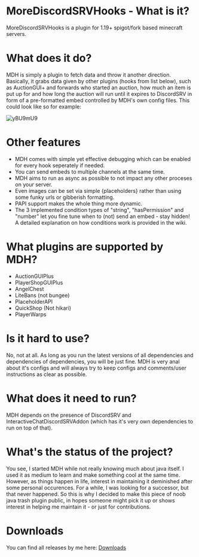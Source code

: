 # MoreDiscordSRVHooks - What is it?
MoreDiscordSRVHooks is a plugin for 1.19+ spigot/fork based minecraft servers.

# What does it do?
MDH is simply a plugin to fetch data and throw it another direction. Basically, it grabs data given by other
plugins (hooks from list below), such as AuctionGUI+ and forwards who started an auction, how much an item is put up for and how long the auction will run until it expires
to DiscordSRV in form of a pre-formatted embed controlled by MDH's own config files. This could look like so for example: 

![yBU9mU9](https://github.com/ZeromaniacMc/MoreDiscordSRVHooks/assets/94971971/13367ffb-b701-4735-bbf2-03a4c6a32876)

# Other features
- MDH comes with simple yet effective debugging which can be enabled for every hook seperately if needed.
- You can send embeds to multiple channels at the same time.
- MDH aims to run as async as possible to not impact any other proceses on your server.
- Even images can be set via simple {placeholders} rather than using some funky urls or gibberish formatting.
- PAPI support makes the whole thing more dynamic.
- The 3 implemented condition types of "string", "hasPermission" and "number" let you fine tune when to (not) send an embed - stay hidden!
  A detailed explanation on how conditions work is provided in the wiki.

# What plugins are supported by MDH?
  - AuctionGUIPlus
  - PlayerShopGUIPlus
  - AngelChest
  - LiteBans (not bungee)
  - PlaceholderAPI
  - QuickShop (Not hikari)
  - PlayerWarps

# Is it hard to use?
No, not at all. As long as you run the latest versions of all dependencies and dependencies of dependencies, you will be just fine.
MDH is very anal about it's configs and will always try to keep configs and comments/user instructions as clear as possible.

# What does it need to run?
MDH depends on the presence of DiscordSRV and InteractiveChatDiscordSRVAddon (which has it's very own dependencies to run on top of that). 

# What's the status of the project?
You see, I started MDH while not really knowing much about java itself. I used it as medium to learn and make something cool at the same
time. However, as things happen in life, interest in maintaining it deminished after some personal occurences.
For a while, I was looking for a successor, but that never happened. So this is why I decided to make this piece of noob java trash plugin public,
in hopes someone might pick it up or shows interest in helping me maintain it - or just for contributions. 

# Downloads
You can find all releases by me here: [Downloads](https://github.com/ZeromaniacMc/MoreDiscordSRVHooks/releases)
